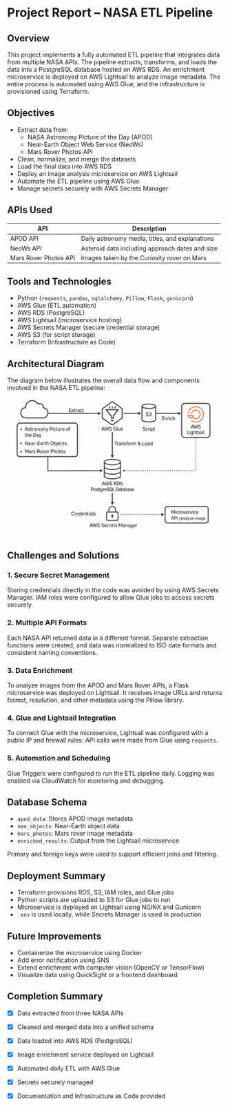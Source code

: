 # Project Report – NASA ETL Pipeline

## Overview

This project implements a fully automated ETL pipeline that integrates data from multiple NASA APIs. The pipeline extracts, transforms, and loads the data into a PostgreSQL database hosted on AWS RDS. An enrichment microservice is deployed on AWS Lightsail to analyze image metadata. The entire process is automated using AWS Glue, and the infrastructure is provisioned using Terraform.

## Objectives

- Extract data from:
  - NASA Astronomy Picture of the Day (APOD)
  - Near-Earth Object Web Service (NeoWs)
  - Mars Rover Photos API
- Clean, normalize, and merge the datasets
- Load the final data into AWS RDS
- Deploy an image analysis microservice on AWS Lightsail
- Automate the ETL pipeline using AWS Glue
- Manage secrets securely with AWS Secrets Manager

## APIs Used

| API                  | Description                                      |
|----------------------|--------------------------------------------------|
| APOD API             | Daily astronomy media, titles, and explanations |
| NeoWs API            | Asteroid data including approach dates and size |
| Mars Rover Photos API| Images taken by the Curiosity rover on Mars     |

## Tools and Technologies

- Python (`requests`, `pandas`, `sqlalchemy`, `Pillow`, `Flask`, `gunicorn`)
- AWS Glue (ETL automation)
- AWS RDS (PostgreSQL)
- AWS Lightsail (microservice hosting)
- AWS Secrets Manager (secure credential storage)
- AWS S3 (for script storage)
- Terraform (Infrastructure as Code)

## Architectural Diagram
The diagram below illustrates the overall data flow and components involved in the NASA ETL pipeline:
![ETL Architecture](./A_flowchart_diagram_illustrates_an_ETL_pipeline_fo.png)


## Challenges and Solutions

### 1. Secure Secret Management  
Storing credentials directly in the code was avoided by using AWS Secrets Manager. IAM roles were configured to allow Glue jobs to access secrets securely.

### 2. Multiple API Formats  
Each NASA API returned data in a different format. Separate extraction functions were created, and data was normalized to ISO date formats and consistent naming conventions.

### 3. Data Enrichment  
To analyze images from the APOD and Mars Rover APIs, a Flask microservice was deployed on Lightsail. It receives image URLs and returns format, resolution, and other metadata using the Pillow library.

### 4. Glue and Lightsail Integration  
To connect Glue with the microservice, Lightsail was configured with a public IP and firewall rules. API calls were made from Glue using `requests`.

### 5. Automation and Scheduling  
Glue Triggers were configured to run the ETL pipeline daily. Logging was enabled via CloudWatch for monitoring and debugging.

## Database Schema

- `apod_data`: Stores APOD image metadata
- `neo_objects`: Near-Earth object data
- `mars_photos`: Mars rover image metadata
- `enriched_results`: Output from the Lightsail microservice

Primary and foreign keys were used to support efficient joins and filtering.

## Deployment Summary

- Terraform provisions RDS, S3, IAM roles, and Glue jobs
- Python scripts are uploaded to S3 for Glue jobs to run
- Microservice is deployed on Lightsail using NGINX and Gunicorn
- `.env` is used locally, while Secrets Manager is used in production

## Future Improvements

- Containerize the microservice using Docker
- Add error notification using SNS
- Extend enrichment with computer vision (OpenCV or TensorFlow)
- Visualize data using QuickSight or a frontend dashboard

## Completion Summary

- [x] Data extracted from three NASA APIs
- [x] Cleaned and merged data into a unified schema
- [x] Data loaded into AWS RDS (PostgreSQL)
- [x] Image enrichment service deployed on Lightsail
- [x] Automated daily ETL with AWS Glue
- [x] Secrets securely managed
- [x] Documentation and Infrastructure as Code provided

